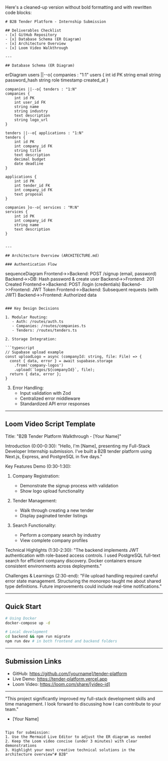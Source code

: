 Here's a cleaned-up version without bold formatting and with rewritten code blocks:

```
# B2B Tender Platform - Internship Submission

## Deliverables Checklist
- [x] GitHub Repository
- [x] Database Schema (ER Diagram)
- [x] Architecture Overview
- [x] Loom Video Walkthrough

---

## Database Schema (ER Diagram)

```
erDiagram
    users ||--o{ companies : "1:1"
    users {
        int id PK
        string email
        string password_hash
        string role
        timestamp created_at
    }
    
    companies ||--o{ tenders : "1:N"
    companies {
        int id PK
        int user_id FK
        string name
        string industry
        text description
        string logo_url
    }
    
    tenders ||--o{ applications : "1:N"
    tenders {
        int id PK
        int company_id FK
        string title
        text description
        decimal budget
        date deadline
    }
    
    applications {
        int id PK
        int tender_id FK
        int company_id FK
        text proposal
    }
    
    companies }o--o{ services : "M:N"
    services {
        int id PK
        int company_id FK
        string name
        text description
    }
```

---

## Architecture Overview (ARCHITECTURE.md)

### Authentication Flow

```
sequenceDiagram
    Frontend->>Backend: POST /signup (email, password)
    Backend->>DB: Hash password & create user
    Backend->>Frontend: 201 Created
    Frontend->>Backend: POST /login (credentials)
    Backend->>Frontend: JWT Token
    Frontend->>Backend: Subsequent requests (with JWT)
    Backend->>Frontend: Authorized data
```

### Key Design Decisions

1. Modular Routing:
   - Auth: /routes/auth.ts
   - Companies: /routes/companies.ts
   - Tenders: /routes/tenders.ts

2. Storage Integration:

```typescript
// Supabase upload example
const uploadLogo = async (companyId: string, file: File) => {
  const { data, error } = await supabase.storage
    .from('company-logos')
    .upload(`logos/${companyId}`, file);
  return { data, error };
}
```

3. Error Handling:
   - Input validation with Zod
   - Centralized error middleware
   - Standardized API error responses

---

## Loom Video Script Template

Title: "B2B Tender Platform Walkthrough - [Your Name]"

Introduction (0:00-0:30):
"Hello, I'm [Name], presenting my Full-Stack Developer Internship submission.
I've built a B2B tender platform using Next.js, Express, and PostgreSQL in five days."

Key Features Demo (0:30-1:30):
1. Company Registration:
   - Demonstrate the signup process with validation
   - Show logo upload functionality

2. Tender Management:
   - Walk through creating a new tender
   - Display paginated tender listings

3. Search Functionality:
   - Perform a company search by industry
   - View complete company profiles

Technical Highlights (1:30-2:30):
"The backend implements JWT authentication with role-based access controls.
I used PostgreSQL full-text search for efficient company discovery.
Docker containers ensure consistent environments across deployments."

Challenges & Learnings (2:30-end):
"File upload handling required careful error state management.
Structuring the monorepo taught me about shared type definitions.
Future improvements could include real-time notifications."

---

## Quick Start

```bash
# Using Docker
docker-compose up -d

# Local development
cd backend && npm run migrate
npm run dev # in both frontend and backend folders
```

---

## Submission Links
- GitHub: https://github.com/[yourname]/tender-platform
- Live Demo: https://tender-platform.vercel.app
- Loom Video: https://loom.com/share/[video-id]

---

"This project significantly improved my full-stack development skills and time management. I look forward to discussing how I can contribute to your team."

- [Your Name]
```

Tips for submission:
1. Use the Mermaid Live Editor to adjust the ER diagram as needed
2. Keep the Loom video concise (under 3 minutes) with clear demonstrations
3. Highlight your most creative technical solutions in the architecture overview"# B2B" 
